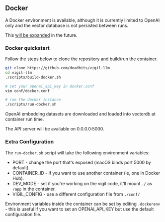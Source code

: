 ## Docker
A Docker environment is available, although it is currently limited to OpenAI only and the vector database is not persisted between runs.

This [will be expanded](https://github.com/deadbits/vigil-llm/issues/35) in the future. 

### Docker quickstart

Follow the steps below to clone the repository and build/run the container.

```bash
git clone https://github.com/deadbits/vigil-llm
cd vigil-llm
./scripts/build-docker.sh

# set your openai_api_key in docker.conf
vim conf/docker.conf

# run the docker instance
./scripts/run-docker.sh
```

OpenAI embedding datasets are downloaded and loaded into vectordb at container run time.

The API server will be available on 0.0.0.0:5000.

### Extra Configuration

The `run-docker.sh` script will take the following environment variables:

- PORT - change the port that's exposed (macOS binds port 5000 by default).
- CONTAINER_ID - if you want to use another container (ie, one in Docker Hub).
- DEV_MODE - set if you're working on the vigil code, it'll mount `./` as `/app` in the container.
- VIGIL_CONFIG - use a different configuration file from `./conf/`

Environment variables inside the container can be set by editing `.dockerenv` - this is useful if you want to set an OPENAI_API_KEY but use the default configuration file.
